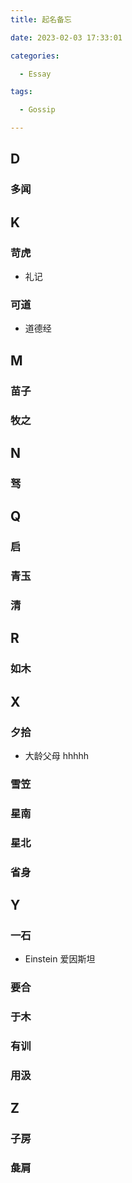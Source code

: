 ```yaml
---
title: 起名备忘

date: 2023-02-03 17:33:01

categories:

  - Essay

tags:

  - Gossip

---
```


## D

### 多闻

## K

### 苛虎

- 礼记

### 可道

- 道德经

## M

### 苗子

### 牧之

## N

### 驽

## Q

### 启

### 青玉

### 清

## R

### 如木

## X

### 夕拾

- 大龄父母 hhhhh

### 雪笠

### 星南

### 星北

### 省身

## Y

### 一石

- Einstein 爱因斯坦

### 要合

### 于木

### 有训

### 用汲

## Z

### 子房

### 彘肩

